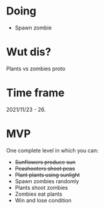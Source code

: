 # Doing
* Spawn zombie
# Wut dis?
Plants vs zombies proto
# Time frame
2021/11/23 - 26.
# MVP
One complete level in which you can:
* ~~Sunflowers produce sun~~
* ~~Peashooters shoot peas~~
* ~~Plant plants using sunlight~~
* Spawn zombies randomly
* Plants shoot zombies
* Zombies eat plants
* Win and lose condition